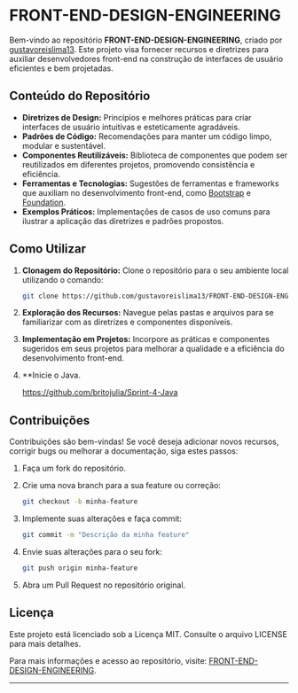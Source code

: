 

# FRONT-END-DESIGN-ENGINEERING

Bem-vindo ao repositório **FRONT-END-DESIGN-ENGINEERING**, criado por [gustavoreislima13](https://github.com/gustavoreislima13). Este projeto visa fornecer recursos e diretrizes para auxiliar desenvolvedores front-end na construção de interfaces de usuário eficientes e bem projetadas.

## Conteúdo do Repositório

- **Diretrizes de Design:** Princípios e melhores práticas para criar interfaces de usuário intuitivas e esteticamente agradáveis.
- **Padrões de Código:** Recomendações para manter um código limpo, modular e sustentável.
- **Componentes Reutilizáveis:** Biblioteca de componentes que podem ser reutilizados em diferentes projetos, promovendo consistência e eficiência.
- **Ferramentas e Tecnologias:** Sugestões de ferramentas e frameworks que auxiliam no desenvolvimento front-end, como [Bootstrap](https://getbootstrap.com/) e [Foundation](https://get.foundation/).
- **Exemplos Práticos:** Implementações de casos de uso comuns para ilustrar a aplicação das diretrizes e padrões propostos.

## Como Utilizar

1. **Clonagem do Repositório:** Clone o repositório para o seu ambiente local utilizando o comando:

   ```bash
   git clone https://github.com/gustavoreislima13/FRONT-END-DESIGN-ENGINEERING.git
   ```

2. **Exploração dos Recursos:** Navegue pelas pastas e arquivos para se familiarizar com as diretrizes e componentes disponíveis.

3. **Implementação em Projetos:** Incorpore as práticas e componentes sugeridos em seus projetos para melhorar a qualidade e a eficiência do desenvolvimento front-end.

4. **Inicie o Java.
   
   https://github.com/britojulia/Sprint-4-Java
   

## Contribuições

Contribuições são bem-vindas! Se você deseja adicionar novos recursos, corrigir bugs ou melhorar a documentação, siga estes passos:

1. Faça um fork do repositório.
2. Crie uma nova branch para a sua feature ou correção:

   ```bash
   git checkout -b minha-feature
   ```

3. Implemente suas alterações e faça commit:

   ```bash
   git commit -m "Descrição da minha feature"
   ```

4. Envie suas alterações para o seu fork:

   ```bash
   git push origin minha-feature
   ```

5. Abra um Pull Request no repositório original.

## Licença

Este projeto está licenciado sob a Licença MIT. Consulte o arquivo LICENSE para mais detalhes.

Para mais informações e acesso ao repositório, visite: [FRONT-END-DESIGN-ENGINEERING](https://github.com/gustavoreislima13/FRONT-END-DESIGN-ENGINEERING). 

---

